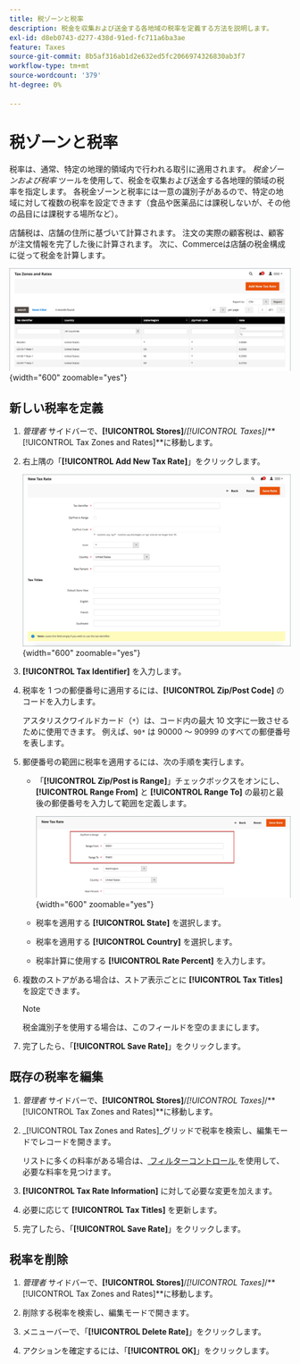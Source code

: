 ```yaml
---
title: 税ゾーンと税率
description: 税金を収集および送金する各地域の税率を定義する方法を説明します。
exl-id: d8eb0743-d277-438d-91ed-fc711a6ba3ae
feature: Taxes
source-git-commit: 8b5af316ab1d2e632ed5fc2066974326830ab3f7
workflow-type: tm+mt
source-wordcount: '379'
ht-degree: 0%

---
```


# 税ゾーンと税率

税率は、通常、特定の地理的領域内で行われる取引に適用されます。 _税金ゾーンおよび税率_ ツールを使用して、税金を収集および送金する各地理的領域の税率を指定します。 各税金ゾーンと税率には一意の識別子があるので、特定の地域に対して複数の税率を設定できます（食品や医薬品には課税しないが、その他の品目には課税する場所など）。

店舗税は、店舗の住所に基づいて計算されます。 注文の実際の顧客税は、顧客が注文情報を完了した後に計算されます。 次に、Commerceは店舗の税金構成に従って税金を計算します。

![ 税区及び税率 ](./assets/tax-zones-rates.png){width="600" zoomable="yes"}

## 新しい税率を定義

1. _管理者_ サイドバーで、**[!UICONTROL Stores]**/_[!UICONTROL Taxes]_/**[!UICONTROL Tax Zones and Rates]**に移動します。

1. 右上隅の「**[!UICONTROL Add New Tax Rate]**」をクリックします。

   ![ 新税率 ](./assets/tax-rate-new.png){width="600" zoomable="yes"}

1. **[!UICONTROL Tax Identifier]** を入力します。

1. 税率を 1 つの郵便番号に適用するには、**[!UICONTROL Zip/Post Code]** のコードを入力します。

   アスタリスクワイルドカード（`*`）は、コード内の最大 10 文字に一致させるために使用できます。 例えば、`90*` は 90000 ～ 90999 のすべての郵便番号を表します。

1. 郵便番号の範囲に税率を適用するには、次の手順を実行します。

   - 「**[!UICONTROL Zip/Post is Range]**」チェックボックスをオンにし、**[!UICONTROL Range From]** と **[!UICONTROL Range To]** の最初と最後の郵便番号を入力して範囲を定義します。

     ![ZIP/Postは範囲 ](./assets/tax-rate-new-zip-post-range.png){width="600" zoomable="yes"}

   - 税率を適用する **[!UICONTROL State]** を選択します。

   - 税率を適用する **[!UICONTROL Country]** を選択します。

   - 税率計算に使用する **[!UICONTROL Rate Percent]** を入力します。

1. 複数のストアがある場合は、ストア表示ごとに **[!UICONTROL Tax Titles]** を設定できます。

   >[!NOTE]
   >
   >税金識別子を使用する場合は、このフィールドを空のままにします。

1. 完了したら、「**[!UICONTROL Save Rate]**」をクリックします。

## 既存の税率を編集

1. _管理者_ サイドバーで、**[!UICONTROL Stores]**/_[!UICONTROL Taxes]_/**[!UICONTROL Tax Zones and Rates]**に移動します。

1. _[!UICONTROL Tax Zones and Rates]_グリッドで税率を検索し、編集モードでレコードを開きます。

   リストに多くの料率がある場合は、[ フィルターコントロール ](../getting-started/admin-grid-controls.md) を使用して、必要な料率を見つけます。

1. **[!UICONTROL Tax Rate Information]** に対して必要な変更を加えます。

1. 必要に応じて **[!UICONTROL Tax Titles]** を更新します。

1. 完了したら、「**[!UICONTROL Save Rate]**」をクリックします。

## 税率を削除

1. _管理者_ サイドバーで、**[!UICONTROL Stores]**/_[!UICONTROL Taxes]_/**[!UICONTROL Tax Zones and Rates]**に移動します。

1. 削除する税率を検索し、編集モードで開きます。

1. メニューバーで、「**[!UICONTROL Delete Rate]**」をクリックします。

1. アクションを確定するには、「**[!UICONTROL OK]**」をクリックします。
